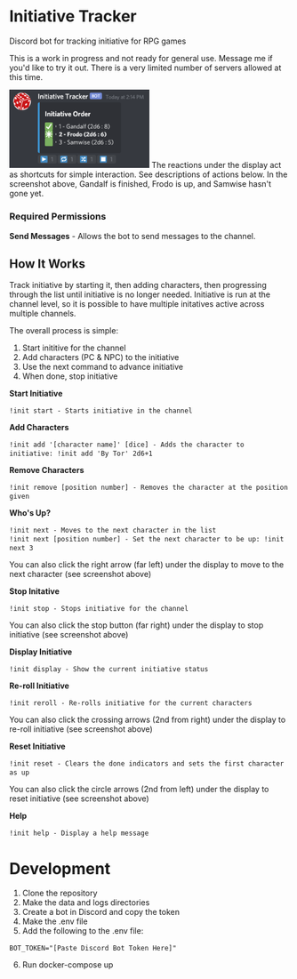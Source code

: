 # Initiative Tracker
Discord bot for tracking initiative for RPG games

This is a work in progress and not ready for general use. Message me if you'd like to try it out. There is a very limited number of servers allowed at this time.

<img src="https://github.com/curtp/initiative_tracker/blob/main/docs/init_tracker_screenshot.png?raw=true" width='50%'>
The reactions under the display act as shortcuts for simple interaction. See descriptions of actions below. In the screenshot above, Gandalf is finished, Frodo is up, and Samwise hasn't gone yet.

### Required Permissions
**Send Messages** - Allows the bot to send messages to the channel.

## How It Works
Track initiative by starting it, then adding characters, then progressing through the list until initiative is no longer needed. Initiative is run at the channel level, so it is possible to have multiple initatives active across multiple channels.

The overall process is simple:
1) Start inititive for the channel
2) Add characters (PC & NPC) to the initiative
3) Use the next command to advance initiative
4) When done, stop initiative

**Start Initiative**
```
!init start - Starts initiative in the channel
```

**Add Characters**
```
!init add '[character name]' [dice] - Adds the character to initiative: !init add 'By Tor' 2d6+1
```

**Remove Characters**
```
!init remove [position number] - Removes the character at the position given
```

**Who's Up?**
```
!init next - Moves to the next character in the list
!init next [position number] - Set the next character to be up: !init next 3
```

You can also click the right arrow (far left) under the display to move to the next character (see screenshot above)

**Stop Initative**
```
!init stop - Stops initiative for the channel
```
You can also click the stop button (far right) under the display to stop initiative (see screenshot above)

**Display Initiative**
```
!init display - Show the current initiative status
```

**Re-roll Initiative**
```
!init reroll - Re-rolls initiative for the current characters
```
You can also click the crossing arrows (2nd from right) under the display to re-roll initiative (see screenshot above)

**Reset Initiative**
```
!init reset - Clears the done indicators and sets the first character as up
```
You can also click the circle arrows (2nd from left) under the display to reset initiative (see screenshot above)

**Help**
```
!init help - Display a help message
```

# Development
1. Clone the repository
2. Make the data and logs directories
3. Create a bot in Discord and copy the token
4. Make the .env file
5. Add the following to the .env file:
```
BOT_TOKEN="[Paste Discord Bot Token Here]"
```
6. Run docker-compose up
